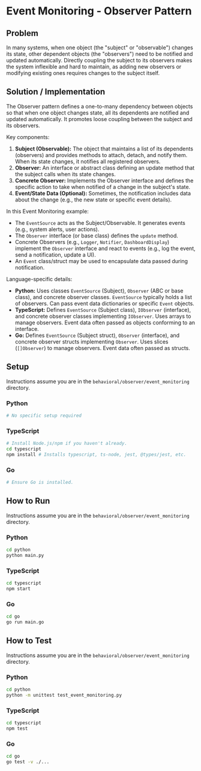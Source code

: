# Event Monitoring - Observer Pattern

## Problem

In many systems, when one object (the "subject" or "observable") changes its state, other dependent objects (the "observers") need to be notified and updated automatically. Directly coupling the subject to its observers makes the system inflexible and hard to maintain, as adding new observers or modifying existing ones requires changes to the subject itself.

## Solution / Implementation

The Observer pattern defines a one-to-many dependency between objects so that when one object changes state, all its dependents are notified and updated automatically. It promotes loose coupling between the subject and its observers.

Key components:

1.  **Subject (Observable):** The object that maintains a list of its dependents (observers) and provides methods to attach, detach, and notify them. When its state changes, it notifies all registered observers.
2.  **Observer:** An interface or abstract class defining an update method that the subject calls when its state changes.
3.  **Concrete Observer:** Implements the Observer interface and defines the specific action to take when notified of a change in the subject's state.
4.  **Event/State Data (Optional):** Sometimes, the notification includes data about the change (e.g., the new state or specific event details).

In this Event Monitoring example:

- The `EventSource` acts as the Subject/Observable. It generates events (e.g., system alerts, user actions).
- The `Observer` interface (or base class) defines the `update` method.
- Concrete Observers (e.g., `Logger`, `Notifier`, `DashboardDisplay`) implement the `Observer` interface and react to events (e.g., log the event, send a notification, update a UI).
- An `Event` class/struct may be used to encapsulate data passed during notification.

Language-specific details:

- **Python:** Uses classes `EventSource` (Subject), `Observer` (ABC or base class), and concrete observer classes. `EventSource` typically holds a list of observers. Can pass event data dictionaries or specific `Event` objects.
- **TypeScript:** Defines `EventSource` (Subject class), `IObserver` (interface), and concrete observer classes implementing `IObserver`. Uses arrays to manage observers. Event data often passed as objects conforming to an interface.
- **Go:** Defines `EventSource` (Subject struct), `Observer` (interface), and concrete observer structs implementing `Observer`. Uses slices (`[]Observer`) to manage observers. Event data often passed as structs.

## Setup

Instructions assume you are in the `behavioral/observer/event_monitoring` directory.

### Python

```bash
# No specific setup required
```

### TypeScript

```bash
# Install Node.js/npm if you haven't already.
cd typescript
npm install # Installs typescript, ts-node, jest, @types/jest, etc.
```

### Go

```bash
# Ensure Go is installed.
```

## How to Run

Instructions assume you are in the `behavioral/observer/event_monitoring` directory.

### Python

```bash
cd python
python main.py
```

### TypeScript

```bash
cd typescript
npm start
```

### Go

```bash
cd go
go run main.go
```

## How to Test

Instructions assume you are in the `behavioral/observer/event_monitoring` directory.

### Python

```bash
cd python
python -m unittest test_event_monitoring.py
```

### TypeScript

```bash
cd typescript
npm test
```

### Go

```bash
cd go
go test -v ./...
```
